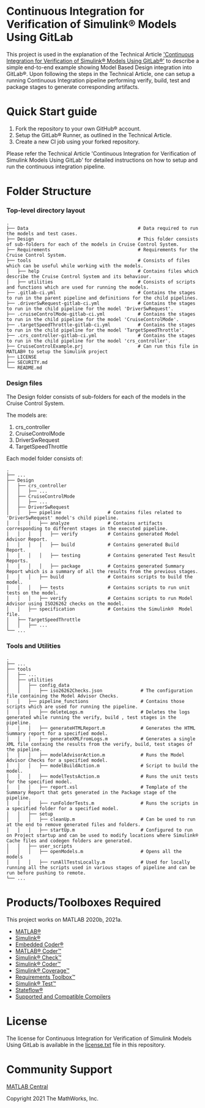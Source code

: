 <h1>Continuous Integration for Verification of Simulink® Models Using GitLab</h1>

This project is used in the explanation of the Technical Article ['Continuous Integration for Verification of Simulink® Models Using GitLab®'](https://www.mathworks.com/company/newsletters/articles/continuous-integration-for-verification-of-simulink-models-using-gitlab.html) to describe a simple end-to-end example showing Model Based Design integration into GitLab®. Upon following the steps in the Technical Article, one can setup a running Continuous Integration pipeline performing verify, build, test and package stages to generate corresponding artifacts.



Quick Start guide
==================
1. Fork the repository to your own GitHub® account.
2. Setup the GitLab® Runner, as outlined in the Technical Article.
3. Create a new CI job using your forked repository.

Please refer the Technical Article 'Continuous Integration for Verification of Simulink Models Using GitLab' for detailed instructions on how to setup and run the continuous integration pipeline.



Folder Structure
================

### Top-level directory layout

    .
    ├── Data                                        # Data required to run the models and test cases.
    ├── Design                                      # This folder consists of sub-folders for each of the models in Cruise Control System.
    ├── Requirements                                # Requirements for the Cruise Control System.
    ├── tools                                       # Consists of files which can be useful while working with the models.
    │   ├── help                                    # Contains files which describe the Cruise Control System and its behaviour.
    │   ├── utilities                               # Consists of scripts and functions which are used for running the models.
    ├── .gitlab-ci.yml                              # Contains the stages to run in the parent pipeline and definitions for the child pipelines.
    ├── .driverSwRequest-gitlab-ci.yml              # Contains the stages to run in the child pipeline for the model 'DriverSwRequest'.
    ├── .cruiseControlMode-gitlab-ci.yml            # Contains the stages to run in the child pipeline for the model 'CruiseControlMode'.
    ├── .targetSpeedThrottle-gitlab-ci.yml          # Contains the stages to run in the child pipeline for the model 'TargetSpeedThrottle'.
    ├── .crs_controller-gitlab-ci.yml               # Contains the stages to run in the child pipeline for the model 'crs_controller'.
    ├── CruiseControlExample.prj                    # Can run this file in MATLAB® to setup the Simulink project
    ├── LICENSE
    ├── SECURITY.md
    └── README.md

### Design files
The Design folder consists of sub-folders for each of the models in the Cruise Control System.

The models are:
1. crs_controller
2. CruiseControlMode
3. DriverSwRequest
4. TargetSpeedThrottle

Each model folder consists of:

    .
    ├── ...
    ├── Design
    │   ├── crs_controller
    │   │   ├── ...
    │   ├── CruiseControlMode
    │   │   ├── ...
    │   ├── DriverSwRequest
    │   │   ├── pipeline                 # Contains files related to 'DriverSwRequest' model's child pipeline.
    │   │   │   ├── analyze              # Contains artifacts corresponding to different stages in the executed pipeline.
    │   │   │   │   ├── verify           # Contains generated Model Advisor Report.
    │   │   │   │   ├── build            # Contains generated Build Report.
    │   │   │   │   ├── testing          # Contains generated Test Result Reports.
    │   │   │   │   ├── package          # Contains generated Summary Report which is a summary of all the results from the previous stages.
    │   │   │   ├── build                # Contains scripts to build the model.
    │   │   │   ├── tests                # Contains scripts to run unit tests on the model.
    │   │   │   ├── verify               # Contains scripts to run Model Advisor using ISO26262 checks on the model.
    │   │   ├── specification            # Contains the Simulink®  Model file.
    │   ├── TargetSpeedThrottle
    │   │   ├── ...
    └── ...


### Tools and Utilities

    .
    ├── ...
    ├── tools
    │   ├── ...
    │   ├── utilities
    │   │   ├── config_data
    │   │   │   ├── iso26262Checks.json              # The configuration file containing the Model Advisor Checks.
    │   │   ├── pipeline_functions                   # Contains those scripts which are used for running the pipeline.
    │   │   │   ├── deleteLogs.m                     # Deletes the logs generated while running the verify, build , test stages in the pipeline.
    │   │   │   ├── generateHTMLReport.m             # Generates the HTML Summary report for a specified model.
    │   │   │   ├── generateXMLFromLogs.m            # Generates a single XML file containg the results from the verify, build, test stages of the pipeline.
    │   │   │   ├── modelAdvisorAction.m             # Runs the Model Advisor Checks for a specified model.
    │   │   │   ├── modelBuildAction.m               # Script to build the model.
    │   │   │   ├── modelTestsAction.m               # Runs the unit tests for the specified model.
    │   │   │   ├── report.xsl                       # Template of the Summary Report that gets generated in the Package stage of the pipeline.
    │   │   │   ├── runFolderTests.m                 # Runs the scripts in a specified folder for a specified model.
    │   │   ├── setup
    │   │   │   ├── cleanUp.m                        # Can be used to run at the end to remove generated files and folders.
    │   │   │   ├── startUp.m                        # Configured to run on Project startup and can be used to modify locations where Simulink® Cache files and codegen folders are generated.
    │   │   ├── user_scripts
    │   │   │   ├── openModels.m                     # Opens all the models
    │   │   │   ├── runAllTestsLocally.m             # Used for locally running all the scripts used in various stages of pipeline and can be run before pushing to remote.
    └── ...



Products/Toolboxes Required
===========================
This project works on MATLAB 2020b, 2021a.
- [MATLAB®](https://www.mathworks.com/products/matlab.html)
- [Simulink®](https://www.mathworks.com/products/simulink.html)
- [Embedded Coder®](https://www.mathworks.com/products/embedded-coder.html)
- [MATLAB® Coder™](https://www.mathworks.com/products/matlab-coder.html)
- [Simulink® Check™](https://www.mathworks.com/products/simulink-check.html)
- [Simulink® Coder™](https://www.mathworks.com/products/simulink-coder.html)
- [Simulink® Coverage™](https://www.mathworks.com/products/simulink-coverage.html)
- [Requirements Toolbox™](https://www.mathworks.com/products/requirements-toolbox.html)
- [Simulink® Test™](https://www.mathworks.com/products/simulink-test.html)
- [Stateflow®](https://www.mathworks.com/products/stateflow.html)
- [Supported and Compatible Compilers](https://www.mathworks.com/support/requirements/supported-compilers.html)



License
=======
The license for Continuous Integration for Verification of Simulink Models Using GitLab is available in the [license.txt](license.txt) file in this repository.



Community Support
=================
[MATLAB Central](https://www.mathworks.com/matlabcentral/)


Copyright 2021 The MathWorks, Inc.
